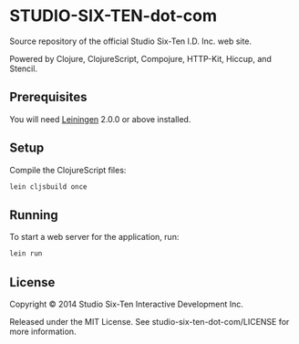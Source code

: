 # STUDIO-SIX-TEN-dot-com

Source repository of the official Studio Six-Ten I.D. Inc. web site.

Powered by Clojure, ClojureScript, Compojure, HTTP-Kit, Hiccup, and Stencil.

## Prerequisites

You will need [Leiningen][1] 2.0.0 or above installed.

[1]: https://github.com/technomancy/leiningen

## Setup

Compile the ClojureScript files:

```sh
lein cljsbuild once
```

## Running

To start a web server for the application, run:

```sh
lein run
```

## License

Copyright © 2014 Studio Six-Ten Interactive Development Inc.

Released under the MIT License.  See studio-six-ten-dot-com/LICENSE for more information.

